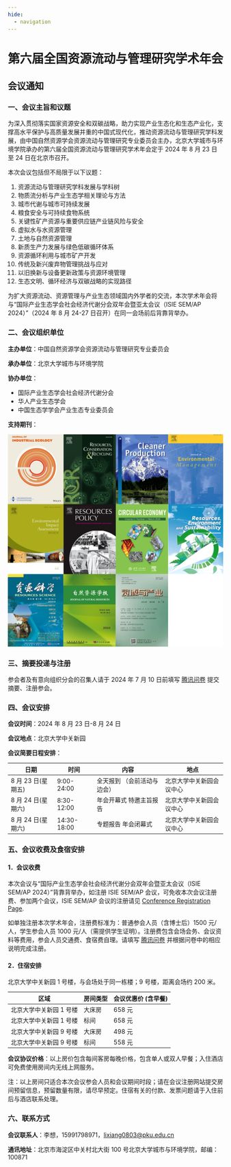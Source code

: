 ```yaml
---
hide:
  - navigation
---
```


# 第六届全国资源流动与管理研究学术年会

## 会议通知

### 一、会议主旨和议题

为深入贯彻落实国家资源安全和双碳战略，助力实现产业生态化和生态产业化，支撑高水平保护与高质量发展并重的中国式现代化，推动资源流动与管理研究学科发展，由中国自然资源学会资源流动与管理研究专业委员会主办，北京大学城市与环境学院承办的第六届全国资源流动与管理研究学术年会定于 2024 年 8 月 23 日至 24 日在北京市召开。

本次会议包括但不局限于以下议题：

1. 资源流动与管理研究学科发展与学科树
2. 物质流分析与产业生态学相关理论与方法
3. 城市代谢与城市可持续发展
4. 粮食安全与可持续食物系统
5. 关键性矿产资源与重要供应链产业链风险与安全
6. 虚拟水与水资源管理
7. 土地与自然资源管理
8. 新质生产力发展与绿色低碳循环体系
9. 资源循环利用与城市矿产开发
10. 传统及新兴废弃物管理挑战与应对
11. 以旧换新与设备更新政策与资源环境管理
12. 生态文明、循环经济与双碳战略的实现路径

为扩大资源流动、资源管理与产业生态领域国内外学者的交流，本次学术年会将与“国际产业生态学会社会经济代谢分会双年会暨亚太会议（ISIE SEM/AP 2024）”（2024 年 8 月 24-27 日召开）在同一会场前后背靠背举办。

### 二、会议组织单位

**主办单位**：中国自然资源学会资源流动与管理研究专业委员会

**承办单位**：北京大学城市与环境学院

**协办单位**：

- 国际产业生态学会社会经济代谢分会
- 华人产业生态学会
- 中国生态学学会产业生态专业委员会

**支持期刊**：

![1715847029826](image/index/1715847029826.png)

### 三、摘要投递与注册

参会者及有意向组织分会的召集人请于 2024 年 7 月 10 日前填写 [腾讯问卷](https://docs.qq.com/form/page/DSXZSRW9sUUpJekhW) 提交摘要、注册参会。

### 四、会议安排

**会议时间**：2024 年 8 月 23 日-8 月 24 日

**会议地点**：北京大学中关新园

**会议简要日程安排**：

| 日期               | 时间        | 内容                        | 地点                     |
| ------------------ | ----------- | --------------------------- | ------------------------ |
| 8 月 23 日(星期五) | 9:00-24:00  | 全天报到 （会前活动与边会） | 北京大学中关新园会议中心 |
| 8 月 24 日(星期六) | 8:30-12:00  | 年会开幕式 特邀主旨报告     | 北京大学中关新园会议中心 |
| 8 月 24 日(星期六) | 14:30-18:00 | 专题报告 年会闭幕式         | 北京大学中关新园会议中心 |

### 五、会议收费及食宿安排

#### 1．会议收费

本次会议与“国际产业生态学会社会经济代谢分会双年会暨亚太会议（ISIE SEM/AP 2024）”背靠背举办，如注册 ISIE SEM/AP 会议，可免收本次会议注册费、参加两个会议，ISIE SEM/AP 会议的注册请见 [Conference Registration Page](../Registration/index.md).

如单独注册本次学术年会，注册费标准为：普通参会人员（含博士后）1500 元/人，学生参会人员 1000 元/人（需提供学生证明）。注册费包含会场会务、会议资料等费用，参会人员交通费、食宿费自理。请填写 [腾讯问卷](https://docs.qq.com/form/page/DSXZSRW9sUUpJekhW) 并根据问卷中的相应说明完成注册。

#### 2．住宿安排

北京大学中关新园 1 号楼，与会场处于同一栋楼；9 号楼，距离会场约 200 米。

| 区域                    | 房间类型 | 会议优惠价 (含早餐) |
| ----------------------- | -------- | ------------------- |
| 北京大学中关新园 1 号楼 | 大床房   | 658 元              |
| 北京大学中关新园 1 号楼 | 标间     | 658 元              |
| 北京大学中关新园 9 号楼 | 大床房   | 498 元              |
| 北京大学中关新园 9 号楼 | 标间     | 558 元              |

**会议协议价格**：以上房价包含每间客房每晚价格，包含单人或双人早餐；入住酒店可免费使用房间内无线上网服务。

注：以上房间只适合本次会议参会人员和会议期间时段；请在会议注册网站提交房间预留信息，预留数量有限，请尽早预定。住宿有关的付款、发票问题请于入住前后与酒店联系处理。

### 六、联系方式

**会议联系人**：李想，15991798971，<lixiang0803@pku.edu.cn>

**通讯地址**：北京市海淀区中关村北大街 100 号北京大学城市与环境学院，邮编：100871
